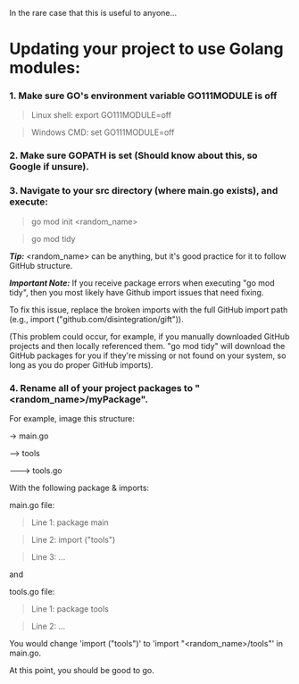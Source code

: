 In the rare case that this is useful to anyone...

# Updating your project to use Golang modules:

### 1. Make sure GO's environment variable GO111MODULE is off 

> Linux shell: export GO111MODULE=off 

> Windows CMD: set GO111MODULE=off

### 2. Make sure GOPATH is set (Should know about this, so Google if unsure).

### 3. Navigate to your src directory (where main.go exists), and execute:

> go mod init <random_name>

> go mod tidy

***Tip:*** <random_name> can be anything, but it's good practice for it to follow GitHub structure.

***Important Note:*** If you receive package errors when executing "go mod tidy", 
then you most likely have Github import issues that need fixing.

To fix this issue, replace the broken imports 
with the full GitHub import path (e.g., import ("github.com/disintegration/gift")).

(This problem could occur, for example, if you manually downloaded GitHub projects 
and then locally referenced them. "go mod tidy" will download the GitHub packages
for you if they're missing or not found on your system, so long as you do proper GitHub imports).

### 4. Rename all of your project packages to "<random_name>/myPackage".

For example, image this structure:

-> main.go

--> tools

---> tools.go

With the following package & imports:

main.go file:

> Line 1: package main

> Line 2: import ("tools")

> Line 3: ...

and

tools.go file:

> Line 1: package tools

> Line 2: ...

You would change 'import ("tools")' to 'import "<random_name>/tools"' in main.go.

At this point, you should be good to go.

